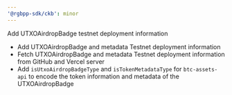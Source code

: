 ```yaml
---
'@rgbpp-sdk/ckb': minor
---
```


Add UTXOAirdropBadge testnet deployment information

  - Add UTXOAirdropBadge and metadata Testnet deployment information
  - Fetch UTXOAirdropBadge and metadata Testnet deployment information from GitHub and Vercel server
  - Add `isUtxoAirdropBadgeType` and `isTokenMetadataType` for `btc-assets-api` to encode the token information and metadata of the UTXOAirdropBadge